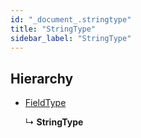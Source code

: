 ```yaml
---
id: "_document_.stringtype"
title: "StringType"
sidebar_label: "StringType"
---
```


## Hierarchy

* [FieldType](_document_.fieldtype.md)

  ↳ **StringType**
